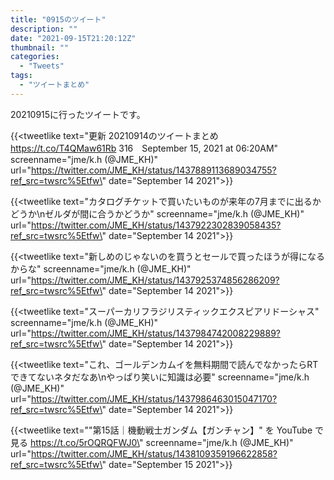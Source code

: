 ```yaml
---
title: "0915のツイート"
description: ""
date: "2021-09-15T21:20:12Z"
thumbnail: ""
categories:
  - "Tweets"
tags:
  - "ツイートまとめ"
---
```

20210915に行ったツイートです。
<!--more-->
{{<tweetlike text=\"更新 20210914のツイートまとめ https://t.co/T4QMaw61Rb 316　September 15, 2021 at 06:20AM\" screenname=\"jme/k.h (@JME_KH)\" url=\"https://twitter.com/JME_KH/status/1437889113689034755?ref_src=twsrc%5Etfw\" date=\"September 14 2021\">}}

{{<tweetlike text=\"カタログチケットで買いたいものが来年の7月までに出るかどうか\nゼルダが間に合うかどうか\" screenname=\"jme/k.h (@JME_KH)\" url=\"https://twitter.com/JME_KH/status/1437922302839058435?ref_src=twsrc%5Etfw\" date=\"September 14 2021\">}}

{{<tweetlike text=\"新しめのじゃないのを買うとセールで買ったほうが得になるからな\" screenname=\"jme/k.h (@JME_KH)\" url=\"https://twitter.com/JME_KH/status/1437925374856286209?ref_src=twsrc%5Etfw\" date=\"September 14 2021\">}}

{{<tweetlike text=\"スーパーカリフラジリスティックエクスピアリドーシャス\" screenname=\"jme/k.h (@JME_KH)\" url=\"https://twitter.com/JME_KH/status/1437984742008229889?ref_src=twsrc%5Etfw\" date=\"September 14 2021\">}}

{{<tweetlike text=\"これ、ゴールデンカムイを無料期間で読んでなかったらRTできてないネタだなあ\nやっぱり笑いに知識は必要\" screenname=\"jme/k.h (@JME_KH)\" url=\"https://twitter.com/JME_KH/status/1437986463015047170?ref_src=twsrc%5Etfw\" date=\"September 14 2021\">}}

{{<tweetlike text=\"\"第15話｜機動戦士ガンダム【ガンチャン】\" を YouTube で見る https://t.co/5rOQRQFWJ0\" screenname=\"jme/k.h (@JME_KH)\" url=\"https://twitter.com/JME_KH/status/1438109359196622858?ref_src=twsrc%5Etfw\" date=\"September 15 2021\">}}

